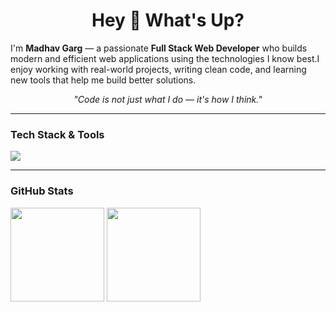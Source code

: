 <h1 align="center">Hey 👋 What's Up?</h1>

I'm <strong>Madhav Garg</strong> — a passionate <strong>Full Stack Web Developer</strong> who builds modern and efficient web applications using the technologies I know best.I enjoy working with real-world projects, writing clean code, and learning new tools that help me build better solutions.

<p align="center"><em>"Code is not just what I do — it's how I think."</em></p>

<hr/>

### Tech Stack & Tools

<p align="left">
  <img src="https://skillicons.dev/icons?i=html,css,js,react,nodejs,mongodb,mysql,git,github,vscode" />
</p>

<hr/>

### GitHub Stats

<p align="left">
  <img src="https://github-readme-stats.vercel.app/api?username=madhav-garg&show_icons=true&theme=default&hide_border=true" height="150" />
  <img src="https://github-readme-stats.vercel.app/api/top-langs/?username=madhav-garg&layout=compact&theme=default&hide_border=true" height="150"/>
</p>






